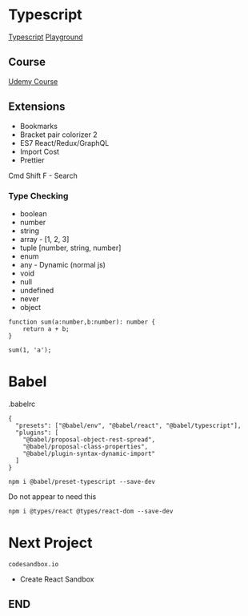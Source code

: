 # Typescript

[Typescript](https://www.typescriptlang.org/)
[Playground](https://www.typescriptlang.org/play/index.html)

## Course

[Udemy Course](https://www.udemy.com/typescript-with-react-hooks-and-context)

## Extensions

* Bookmarks
* Bracket pair colorizer 2
* ES7 React/Redux/GraphQL
* Import Cost
* Prettier


Cmd Shift F - Search




### Type Checking

* boolean
* number
* string
* array - [1, 2, 3]
* tuple [number, string, number]
* enum
* any - Dynamic (normal js)
* void
* null
* undefined
* never
* object

```
function sum(a:number,b:number): number {
    return a + b;
}

sum(1, 'a');
```


# Babel

.babelrc

```
{
  "presets": ["@babel/env", "@babel/react", "@babel/typescript"],
  "plugins": [
    "@babel/proposal-object-rest-spread",
    "@babel/proposal-class-properties",
    "@babel/plugin-syntax-dynamic-import"
  ]
}
```

```
npm i @babel/preset-typescript --save-dev
```

Do not appear to need this

```
npm i @types/react @types/react-dom --save-dev
```

# Next Project

`codesandbox.io`

* Create React Sandbox






## END
